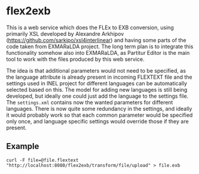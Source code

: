 # flex2exb
This is a web service which does the FLEx to EXB conversion, using primarily XSL developed by Alexandre Arkhipov (https://github.com/sarkipo/xsl4interlinear) and having some parts of the code taken from EXMARaLDA project. The long term plan is to integrate this functionality somehow also into EXMARaLDA, as Partitur Editor is the main tool to work with the files produced by this web service.

The idea is that additional parameters would not need to be specified, as the language attribute is already present in incoming FLEXTEXT file and the settings used in INEL project for different languages can be automatically selected based on this. The model for adding new languages is still being developed, but ideally one could just add the language to the settings file. The `settings.xml` contains now the wanted parameters for different languages. There is now quite some redundancy in the settings, and ideally it would probably work so that each common parameter would be specified only once, and language specific settings would override those if they are present.

## Example

    curl -F file=@file.flextext  "http://localhost:8080/flex2exb/transform/file/upload" > file.exb

